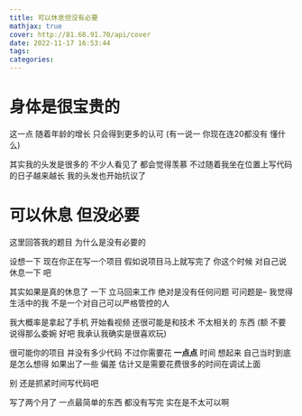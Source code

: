 ```yaml
---
title: 可以休息但没有必要
mathjax: true
cover: http://81.68.91.70/api/cover
date: 2022-11-17 16:53:44
tags:
categories:
---
```




# 身体是很宝贵的

这一点 随着年龄的增长 只会得到更多的认可 (有一说一 你现在连20都没有 懂什么)

其实我的头发是很多的 不少人看见了 都会觉得羡慕 不过随着我坐在位置上写代码的日子越来越长 我的头发也开始抗议了



# 可以休息 但没必要

这里回答我的题目 为什么是没有必要的 

设想一下 现在你正在写一个项目 假如说项目马上就写完了 你这个时候 对自己说 休息一下 吧 

其实如果是真的休息了 一下 立马回来工作 绝对是没有任何问题 可问题是– 我觉得生活中的我 不是一个对自己可以严格管控的人 

我大概率是拿起了手机 开始看视频 还很可能是和技术 不太相关的 东西 (额 不要说得那么委婉 好吧 我承认我确实是很喜欢玩)



很可能你的项目 并没有多少代码 不过你需要花 **一点点** 时间 想起来 自己当时到底是怎么想得 如果出了一些 偏差 估计又是需要花费很多的时间在调试上面 

别 还是抓紧时间写代码吧 

写了两个月了 一点最简单的东西 都没有写完 实在是不太可以啊 

